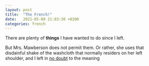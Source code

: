 ```yaml
---
layout: post
title:  "The French!"
date:   2021-05-09 21:03:30 +0200
categories: french
---
```

There are plenty of **things** I have wanted to do since I left.

But Mrs. Mawberson does not permit them. Or rather, she uses that disdainful shake of the washcloth that normally residers on her left shoulder, and I left in [no doubt](http://www.data.4tu.nl) to the meaning 


